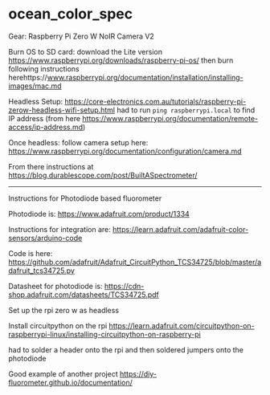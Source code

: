 # ocean_color_spec

Gear:
Raspberry Pi Zero W
NoIR Camera V2


Burn OS to SD card:
download the Lite version https://www.raspberrypi.org/downloads/raspberry-pi-os/
then burn following instructions herehttps://www.raspberrypi.org/documentation/installation/installing-images/mac.md

Headless Setup:
https://core-electronics.com.au/tutorials/raspberry-pi-zerow-headless-wifi-setup.html
had to run `ping raspberrypi.local` to find IP address (from here https://www.raspberrypi.org/documentation/remote-access/ip-address.md)

Once headless:
follow camera setup here: https://www.raspberrypi.org/documentation/configuration/camera.md

From there instructions at https://blog.durablescope.com/post/BuiltASpectrometer/


---

Instructions for Photodiode based fluorometer

Photodiode is: https://www.adafruit.com/product/1334

Instructions for integration are: https://learn.adafruit.com/adafruit-color-sensors/arduino-code

Code is here: https://github.com/adafruit/Adafruit_CircuitPython_TCS34725/blob/master/adafruit_tcs34725.py

Datasheet for photodiode is: https://cdn-shop.adafruit.com/datasheets/TCS34725.pdf

Set up the rpi zero w as headless

Install circuitpython on the rpi https://learn.adafruit.com/circuitpython-on-raspberrypi-linux/installing-circuitpython-on-raspberry-pi

had to solder a header onto the rpi and then soldered jumpers onto the photodiode


Good example of another project https://diy-fluorometer.github.io/documentation/





